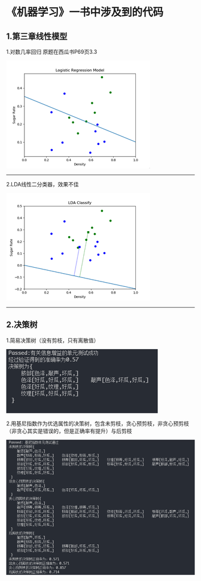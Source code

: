 《机器学习》一书中涉及到的代码
==========
1.第三章线性模型 
----------
1.对数几率回归
原题在西瓜书P69页3.3

![LogisticRe](/Img/Logistic_Regression.png)
____________________________________
2.LDA线性二分类器，效果不佳 

![LDA](/Img/LDA_Classify.png)
___________________________________

2.决策树
---------
1.简易决策树（没有剪枝，只有离散值）

![simpleTree](/Img/DecisionTree_simple.png)

2.用基尼指数作为优选属性的决策树，包含未剪枝，贪心预剪枝，非贪心预剪枝（非贪心其实是错误的，但是正确率有提升）与后剪枝

![CARTTree](/Img/CARDecisionTree.png)